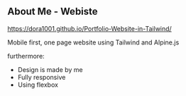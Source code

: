 ## About Me - Webiste

https://dora1001.github.io/Portfolio-Website-in-Tailwind/

Mobile first, one page website using Tailwind and Alpine.js

furthermore:
* Design is made by me 
* Fully responsive 
* Using flexbox 

